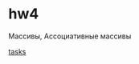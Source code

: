 # hw4
Массивы, Ассоциативные массивы

[tasks](https://docs.google.com/document/d/1OHMeFUeEUZUzKHK-6Igb87b2e0FfUFxRZIVJKmBkMBs/edit)
